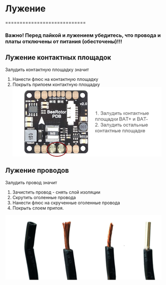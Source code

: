 # Лужение
============================

### Важно! Перед пайкой и лужением убедитесь, что провода и платы отключены от питания (обесточены)!!!


## Лужение контактных площадок

Залудить контактную площадку значит

1. Нанести флюс на контактную площадку
2. Покрыть припоем контактную площадку
![Лужение площадок](../img/zapPDBtest.jpg)


## Лужение проводов

Залудить провод значит

1. Зачистить провод - снять слой изоляции
2. Скрутить оголенные провода
3. Нанести флюс на скрученные оголенные провода
4. Покрыть слоем припоя.

![Лужение проводов](../img/zap.jpg)
